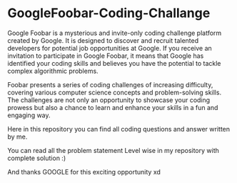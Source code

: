 # GoogleFoobar-Coding-Challange


Google Foobar is a mysterious and invite-only coding challenge platform created by Google. It is designed to discover and recruit talented developers for potential job opportunities at Google. If you receive an invitation to participate in Google Foobar, it means that Google has identified your coding skills and believes you have the potential to tackle complex algorithmic problems.

Foobar presents a series of coding challenges of increasing difficulty, covering various computer science concepts and problem-solving skills. The challenges are not only an opportunity to showcase your coding prowess but also a chance to learn and enhance your skills in a fun and engaging way.

Here in this repository you can find all coding questions and answer written by me.

You can read all the problem statement Level wise in my repository with complete solution :)

And thanks GOOGLE for this exciting opportunity xd
